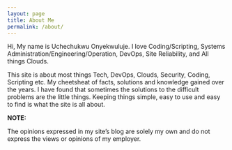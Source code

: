 ```yaml
---
layout: page
title: About Me
permalink: /about/
---
```


Hi, My name is Uchechukwu Onyekwuluje. I love Coding/Scripting, Systems Administration/Engineering/Operation, DevOps, Site Reliability, and All things Clouds.

This site is about most things Tech, DevOps, Clouds, Security, Coding, Scripting etc. My cheetsheat of facts, solutions and knowledge gained over the years. 
I have found that sometimes the solutions to the difficult problems are the little things. Keeping things simple, easy to use and easy to find is what the site 
is all about.

**NOTE:**

The opinions expressed in my site’s blog are solely my own and do not express the views or opinions of my employer.
